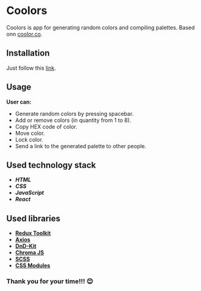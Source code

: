 # Coolors

Coolors is app for generating random colors and compiling palettes. Based onn [coolor.co](https://coolors.co).

## Installation

Just follow this [link](https://jnmmt.github.io/coolors/).

## Usage

__User can:__
- Generate random colors by pressing spacebar.
- Add or remove colors (in quantity from 1 to 8).
- Copy HEX code of color.
- Move color.
- Lock color.
- Send a link to the generated palette to other people.

## Used technology stack

- ___HTML___
- ___CSS___
- ___JavaScript___
- ___React___

## Used libraries

- __[Redux Toolkit](https://redux-toolkit.js.org/)__
- __[Axios](https://axios-http.com/docs/intro)__
- __[DnD-Kit](https://dndkit.com/)__
- __[Chroma JS](https://gka.github.io/chroma.js/)__
- __[SCSS](https://sass-lang.com/)__
- __[CSS Modules](https://github.com/css-modules/css-modules)__

### Thank you for your time!!! 😊

